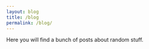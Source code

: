 ```yaml
---
layout: blog
title: /blog
permalink: /blog/
---
```


Here you will find a bunch of posts about random stuff.